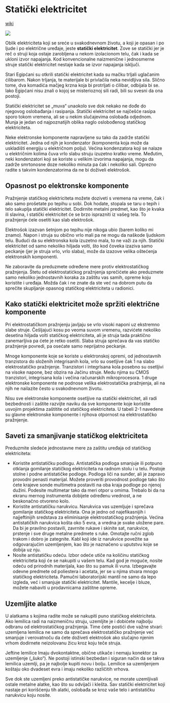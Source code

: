 # Statički elektricitet

[wiki](https://sh.wikipedia.org/wiki/Stati%C4%8Dki_elektricitet)

![](https://upload.wikimedia.org/wikipedia/commons/thumb/b/b9/Attractive-electric-force-between-hair-and-balloon.jpg/400px-Attractive-electric-force-between-hair-and-balloon.jpg)

Oblik elektriciteta koji se sreće u svakodnevnom životu, a koji je opasan i po ljude i po električne uređaje, jeste **statički elektricitet**. Zove se statički jer je reč o struji koja ostaje zarobljena u nekom izolacionom telu, čak i kada se ukloni izvor napajanja. Kod konvencionalne naizmenične i jednosmerne struje statički elektricitet nestaje kada se izvor napajanja isključi.

Stari Egipćani su otkrili statički elektricitet kada su mačku trljali uglačanim ćilibarom. Nakon trljanja, te materijale bi privlačila neka nevidljiva sila. Slično tome, dva komadića mačjeg krzna koja bi protrljati o ćilibar, odbijala bi se. lako Egipćani nisu znali o kojoj se misterioznoj sili radi, bili su svesni da ona postoji.

Statički elektricitet se „muva“ unaokolo sve dok nekako ne dođe do njegovog oslobađanja i rasipanja. Statički elektricitet se najčešće rasipa sporo tokom vremena, ali se u nekim slučajevima oslobađa odjednom. Munja je jedan od najpoznatijih oblika naglo oslobođenog statičkog elektriciteta.

Neke elektronske komponente napravljene su tako da zadrže statički elektricitet. Jedna od njih je kondenzator (komponenta koja može da uskladišti energiju u električnom polju). Većina kondenzatora koji se nalaze u električnim kolima čuva vrlo slabu struju izuzetno kratko vreme. Međutim, neki kondenzatori koji se koriste u velikim izvorima napajanja, mogu da zadrže smrtonosne doze nekoliko minuta pa čak i nekoliko sali. Oprezno radite s takvim kondenzatorima da ne bi doživeli elektrošok.

## Opasnost po elektronske komponente

Pražnjenje statičkog elektriciteta možete doziveti s vremena na vreme, čak i ako samo prošetate po tepihu u sobi. Dok hodate, stopala se taru o tepih i telo sakuplja statički elektricitet. Dodirnite metalni predmet, kao što je kvaka ili slavina, i statički elektricitet će se brzo isprazniti iz vašeg tela. To pražnjenje ćele osetiti kao slab elektrošok.

Elektrošok izazvan šetnjom po tepihu nije nikoga ubio (barem koliko mi znamo). Napon i struja su obično vrlo mali pa ne mogu da naškode ljudskom telu. Budući da su elektronska kola izuzetno mala, to ne važi za njih. Statički elektricitet od samo nekoliko hiljada volti, što kod čoveka izaziva samo peckanje (jer je struja vrlo, vrlo slaba), može da izazove velika oštećenja elektronskih komponenti.

Ne zaboravite da preduzmete određene mere protiv elektrostatičkog pražnjenja. Štetu od elektrostatićkog pražnjenja sprečićete ako preduzmete samo nekoliko jednostavnih koraka za zaštitu vas samih, opreme koju koristite i uređaja. Možda čak i ne znate da ste već na dobrom putu da sprečite skupljanje opasnog statičkog elektriciteta u radionici.

## Kako statički elektricitet može spržiti električne komponente

Pri elektrostatičkom pražnjenju javljaju se vrlo visoki naponi uz ekstremno slabe struje. Češljajući kosu po veoma suvom vremenu, razvićete nekoliko desetina hiljada volti statičkog elektriciteta, ali je struja tada praktično zanemarljiva pa ćete je retko osetiti. Slaba struja sprečava da vas statičko pražnjenje povredi, pa osećate samo neprijatno peckanje.

Mnoge komponente koje se koriste u elektronskoj opremi, od jednostavnih tranzistora do složenih integrisanih kola, vrlo su osetljive čak 1 na slabo elektrostatičko pražnjenje. Tranzistori i integrlsana kola posebno su osetljivi na visoke napone, bez obzira na Jačinu struje. Medu njima su CMOS tranzistori, integrisana kola i večina računarskih mikroprocesora. 1 druge elektronske komponente ne podnose velika elektrostatička pražnjenja, ali na njih ne nailazite često u svakodnevnom životu.

Nisu sve elektronske komponente osetljive na statički elektricitet, ali radi bezbednosti i zaštite razvijte naviku da sve komponente koje koristite usvojim projektima zaštitite od statičkog elektriciteta. U tabeli 2-1 navedene su glavne elektronske komponente i njihova otpornost na elektrostatlčko pražnjenje.

## Saveti za smanjivanje statičkog elektriciteta

Preduzmite sledeće jednostavne mere za zaštitu uređaja od statičkog elektriciteta:
* Koristite antistatičku podlogu. Antistatička podloga smanjuje ili potpuno otklanja gomilanje statičkog elektriciteta na radnom stolu i u telu. Postoje stolne i podne antistatičke podloge. Podloga liči na sunđer, ali je zapravo provodni penasti materijal. Možete proveriti provodnost podloge tako što ćete krajeve sonde multimetra postaviti na oba kraja podloge po njenoj dužini. Podesite multimetar tako da meri otpor u omima. Trebalo bi da na ekranu mernog instrumenta dobijete određenu vrednost, a ne beskonačno otvoreno kolo.
* Koristite antistatičku narukvicu. Narukvica vas uzemljuje i sprečava gomilanje statičkog elektriciteta. Ona je jedno od najefikasnijih i najjeftinijih sredstava za eliminisanje elektrostatičkog pražnjenja. Većina antistatičkih narukvica košta oko 5 evra, a vredna je svake uložene pare. Da bi je pravilno postavili, zavrnite rukave i skinite sat, narukvice, prstenje i sve druge metalne predmete s ruke. Omotajte ručni zglob trakom i dobro je zategnite. Kabl koji ide iz narukvice povežite sa odgovarajućim uzemljenjem, kao što je naznačeno u uputstvu koje se dobija uz nju.
* Nosite antistatičku odeću. Izbor odeće utiče na količinu statičkog elektriciteta koji će se nakupiti u vašem telu. Kad god je moguće, nosite odeću od prirodnih materijala, kao što su pamuk ili vuna. Izbegavajte odevne predmete od poliestera i acetata, jer se u njima stvara mnogo statičkog elektriciteta. Pamučni laboratorijski mantil ne samo da lepo izgleda, već i smanjuje statički elektricitet. Mantile, kecelje i bluze, možete nabaviti u prodavnicama zaštitne opreme.

## Uzemljite alatke

U alatkama s kojima radite može se nakupiti puno statičkog elektriciteta. Ako lemilica radi na naizmeničnu struju, uzemljite je i dobićete najbolju odbranu od elektrostatičkog pražnjenja. Time ćete postići dve važne stvari: uzemljena lemilica ne samo da sprečava elektrostatičko pražnjenje već smanjuje i verovatnoču da ćete doživeti elektrošok ako slučajno njenim vrhom dodirnete neizolovanu žicu kroz koju teče struja.

Jeftine lemilice Imaju dvokontaktne, obične utikače i nemaju konektor za uzemljenje („šuko“). Ne postoji istinski bezbedan i siguran način da se takva lemilica uzemlji, pa je najbolje kupiti novu i bolju. Lemilice sa uzemljenjem koštaju oko dvadeset evra i imaju nekoliko različitih vrhova.

Sve dok ste uzemljeni preko antistatičke narukvice, ne morate uzemljivali ostale metalne alatke, kao što su odvijači i klešta. Sav statički elektricitet koji nastaje pri korišćenju tih alatki, oslobađa se kroz vaše telo i antistatičku narukvicu koju nosite.
